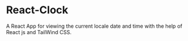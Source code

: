 # React-Clock

A React App for viewing the current locale date and time with the help of React js and TailWind CSS.
